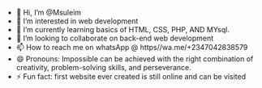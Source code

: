 - 👋 Hi, I’m @Msuleim
- 👀 I’m interested in web development
- 🌱 I’m currently learning basics of HTML, CSS, PHP, AND MYsql.
- 💞️ I’m looking to collaborate on back-end web development
- 📫 How to reach me on whatsApp @ https//wa.me/+2347042838579
- 😄 Pronouns: Impossible can be achieved with the right combination of creativity, problem-solving skills, and perseverance.
- ⚡ Fun fact: first website ever created is still online and can be visited

<!---
Msuleim/Msuleim is a ✨ special ✨ repository because its `README.md` (this file) appears on your GitHub profile.
You can click the Preview link to take a look at your changes.
--->
